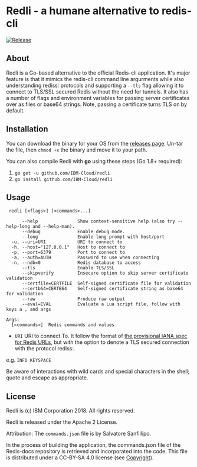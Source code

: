 # Redli - a humane alternative to redis-cli

[![Release](https://img.shields.io/github/release/IBM-Cloud/redli.svg)](https://github.com/IBM-Cloud/redli/releases/latest)

## About

Redli is a Go-based alternative to the official Redis-cli application. It's major feature is that it mimics the redis-cli command line argurments while also understanding rediss: protocols and supporting a `--tls` flag allowing it to connect to TLS/SSL secured Redis without the need for tunnels. It also has a number of flags and environment variables for passing server certificates over as files or base64 strings. Note, passing a certificate turns TLS on by default.

## Installation

You can download the binary for your OS from the [releases page](https://github.com/IBM-Cloud/redli/releases). Un-tar the file, then `chmod +x` the binary and move it to your path.

You can also compile Redli with **go** using these steps (Go 1.8+ required):

1. `go get -u github.com/IBM-Cloud/redli`
2. `go install github.com/IBM-Cloud/redli`

## Usage

```text
 redli [<flags>] [<commands>...]

      --help               Show context-sensitive help (also try --help-long and --help-man).
      --debug              Enable debug mode.
      --long               Enable long prompt with host/port
  -u, --uri=URI            URI to connect to
  -h, --host="127.0.0.1"   Host to connect to
  -p, --port=6379          Port to connect to
  -a, --auth=AUTH          Password to use when connecting
  -n, --ndb=0              Redis database to access
      --tls                Enable TLS/SSL
      --skipverify         Insecure option to skip server certificate validation
      --certfile=CERTFILE  Self-signed certificate file for validation
      --certb64=CERTB64    Self-signed certificate string as base64 for validation
      --raw                Produce raw output
      --eval=EVAL          Evaluate a Lua script file, follow with keys a , and args
      
Args:
  [<commands>]  Redis commands and values
```

* `URI`  URI to connect To. It follow the format of [the provisional IANA spec for Redis URLs](https://www.iana.org/assignments/uri-schemes/prov/redis), but with the option to denote a TLS secured connection with the protocol rediss:.

e.g. `INFO KEYSPACE`

Be aware of interactions with wild cards and special characters in the shell; quote and escape as appropriate.

## License

Redli is (c) IBM Corporation 2018. All rights reserved.

Redli is released under the Apache 2 License.

Attribution: The `commands.json` file is by Salvatore Sanfillipo.

In the process of building the application, the commands.json file of the Redis-docs repository is retrieved and incorporated into the code. This file is distributed under a CC-BY-SA 4.0 license (see [Copyright](https://github.com/antirez/redis-doc/blob/master/COPYRIGHT)).
